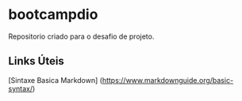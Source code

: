# bootcampdio
Repositorio criado para o desafio de projeto.

## Links Úteis
[Sintaxe Basica Markdown] (https://www.markdownguide.org/basic-syntax/)
